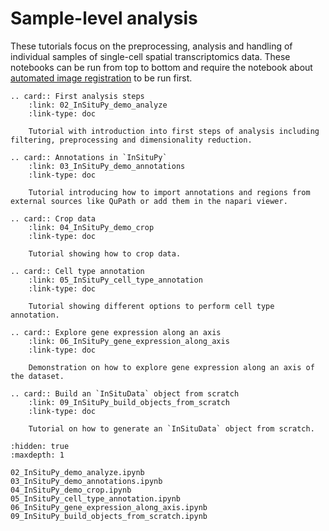 # Sample-level analysis

These tutorials focus on the preprocessing, analysis and handling of individual samples of single-cell spatial transcriptomics data. These notebooks can be run from top to bottom and require the notebook about [automated image registration](../preprocessing/01_InSituPy_demo_register_images.ipynb) to be run first.

```{eval-rst}
.. card:: First analysis steps
    :link: 02_InSituPy_demo_analyze
    :link-type: doc

    Tutorial with introduction into first steps of analysis including filtering, preprocessing and dimensionality reduction.

.. card:: Annotations in `InSituPy`
    :link: 03_InSituPy_demo_annotations
    :link-type: doc

    Tutorial introducing how to import annotations and regions from external sources like QuPath or add them in the napari viewer.

.. card:: Crop data
    :link: 04_InSituPy_demo_crop
    :link-type: doc

    Tutorial showing how to crop data.

.. card:: Cell type annotation
    :link: 05_InSituPy_cell_type_annotation
    :link-type: doc

    Tutorial showing different options to perform cell type annotation.

.. card:: Explore gene expression along an axis
    :link: 06_InSituPy_gene_expression_along_axis
    :link-type: doc

    Demonstration on how to explore gene expression along an axis of the dataset.

.. card:: Build an `InSituData` object from scratch
    :link: 09_InSituPy_build_objects_from_scratch
    :link-type: doc

    Tutorial on how to generate an `InSituData` object from scratch.

```

```{toctree}
:hidden: true
:maxdepth: 1

02_InSituPy_demo_analyze.ipynb
03_InSituPy_demo_annotations.ipynb
04_InSituPy_demo_crop.ipynb
05_InSituPy_cell_type_annotation.ipynb
06_InSituPy_gene_expression_along_axis.ipynb
09_InSituPy_build_objects_from_scratch.ipynb
```
